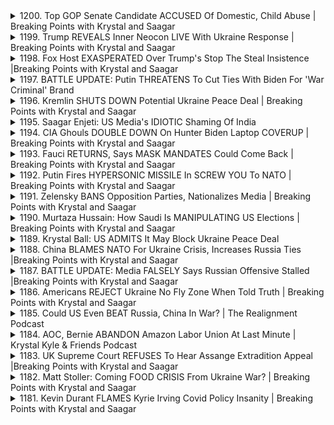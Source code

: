 <details>
<summary>1200. Top GOP Senate Candidate ACCUSED Of Domestic, Child Abuse | Breaking Points with Krystal and Saagar</summary><br>

<a href="https://www.youtube.com/watch?v=BY9YeBD_DQE" target="_blank">
    <img src="https://img.youtube.com/vi/BY9YeBD_DQE/maxresdefault.jpg" 
        alt="[Youtube]" width="200">
</a>

# Top GOP Senate Candidate ACCUSED Of Domestic, Child Abuse | Breaking Points with Krystal and Saagar


</details>

<details>
<summary>1199. Trump REVEALS Inner Neocon LIVE With Ukraine Response | Breaking Points with Krystal and Saagar</summary><br>

<a href="https://www.youtube.com/watch?v=r8vECiwlbtE" target="_blank">
    <img src="https://img.youtube.com/vi/r8vECiwlbtE/maxresdefault.jpg" 
        alt="[Youtube]" width="200">
</a>

# Trump REVEALS Inner Neocon LIVE With Ukraine Response | Breaking Points with Krystal and Saagar


</details>

<details>
<summary>1198. Fox Host EXASPERATED Over Trump's Stop The Steal Insistence |Breaking Points with Krystal and Saagar</summary><br>

<a href="https://www.youtube.com/watch?v=5xaZvmE-WTU" target="_blank">
    <img src="https://img.youtube.com/vi/5xaZvmE-WTU/maxresdefault.jpg" 
        alt="[Youtube]" width="200">
</a>

# Fox Host EXASPERATED Over Trump's Stop The Steal Insistence |Breaking Points with Krystal and Saagar


</details>

<details>
<summary>1197. BATTLE UPDATE: Putin THREATENS To Cut Ties With Biden For 'War Criminal' Brand</summary><br>

<a href="https://www.youtube.com/watch?v=ln5XpkQC-gY" target="_blank">
    <img src="https://img.youtube.com/vi/ln5XpkQC-gY/maxresdefault.jpg" 
        alt="[Youtube]" width="200">
</a>

# BATTLE UPDATE: Putin THREATENS To Cut Ties With Biden For 'War Criminal' Brand


</details>

<details>
<summary>1196. Kremlin SHUTS DOWN Potential Ukraine Peace Deal | Breaking Points with Krystal and Saagar</summary><br>

<a href="https://www.youtube.com/watch?v=vgy8N1b1k5I" target="_blank">
    <img src="https://img.youtube.com/vi/vgy8N1b1k5I/maxresdefault.jpg" 
        alt="[Youtube]" width="200">
</a>

# Kremlin SHUTS DOWN Potential Ukraine Peace Deal | Breaking Points with Krystal and Saagar


</details>

<details>
<summary>1195. Saagar Enjeti: US Media's IDIOTIC Shaming Of India</summary><br>

<a href="https://www.youtube.com/watch?v=SOCTIOgusUg" target="_blank">
    <img src="https://img.youtube.com/vi/SOCTIOgusUg/maxresdefault.jpg" 
        alt="[Youtube]" width="200">
</a>

# Saagar Enjeti: US Media's IDIOTIC Shaming Of India


</details>

<details>
<summary>1194. CIA Ghouls DOUBLE DOWN On Hunter Biden Laptop COVERUP | Breaking Points with Krystal and Saagar</summary><br>

<a href="https://www.youtube.com/watch?v=jkv5xcj1DAQ" target="_blank">
    <img src="https://img.youtube.com/vi/jkv5xcj1DAQ/maxresdefault.jpg" 
        alt="[Youtube]" width="200">
</a>

# CIA Ghouls DOUBLE DOWN On Hunter Biden Laptop COVERUP | Breaking Points with Krystal and Saagar


</details>

<details>
<summary>1193. Fauci RETURNS, Says MASK MANDATES Could Come Back | Breaking Points with Krystal and Saagar</summary><br>

<a href="https://www.youtube.com/watch?v=V6bphRer-aA" target="_blank">
    <img src="https://img.youtube.com/vi/V6bphRer-aA/maxresdefault.jpg" 
        alt="[Youtube]" width="200">
</a>

# Fauci RETURNS, Says MASK MANDATES Could Come Back | Breaking Points with Krystal and Saagar


</details>

<details>
<summary>1192. Putin Fires HYPERSONIC MISSILE In SCREW YOU To NATO | Breaking Points with Krystal and Saagar</summary><br>

<a href="https://www.youtube.com/watch?v=B97edUlSKwQ" target="_blank">
    <img src="https://img.youtube.com/vi/B97edUlSKwQ/maxresdefault.jpg" 
        alt="[Youtube]" width="200">
</a>

# Putin Fires HYPERSONIC MISSILE In SCREW YOU To NATO | Breaking Points with Krystal and Saagar


</details>

<details>
<summary>1191. Zelensky BANS Opposition Parties, Nationalizes Media | Breaking Points with Krystal and Saagar</summary><br>

<a href="https://www.youtube.com/watch?v=K1N_1PIGduA" target="_blank">
    <img src="https://img.youtube.com/vi/K1N_1PIGduA/maxresdefault.jpg" 
        alt="[Youtube]" width="200">
</a>

# Zelensky BANS Opposition Parties, Nationalizes Media | Breaking Points with Krystal and Saagar


</details>

<details>
<summary>1190. Murtaza Hussain: How Saudi Is MANIPULATING US Elections | Breaking Points with Krystal and Saagar</summary><br>

<a href="https://www.youtube.com/watch?v=I4fqOk1TR9A" target="_blank">
    <img src="https://img.youtube.com/vi/I4fqOk1TR9A/maxresdefault.jpg" 
        alt="[Youtube]" width="200">
</a>

# Murtaza Hussain: How Saudi Is MANIPULATING US Elections | Breaking Points with Krystal and Saagar


</details>

<details>
<summary>1189. Krystal Ball: US ADMITS It May Block Ukraine Peace Deal</summary><br>

<a href="https://www.youtube.com/watch?v=5T1mKMnTp1A" target="_blank">
    <img src="https://img.youtube.com/vi/5T1mKMnTp1A/maxresdefault.jpg" 
        alt="[Youtube]" width="200">
</a>

# Krystal Ball: US ADMITS It May Block Ukraine Peace Deal


</details>

<details>
<summary>1188. China BLAMES NATO For Ukraine Crisis, Increases Russia Ties |Breaking Points with Krystal and Saagar</summary><br>

<a href="https://www.youtube.com/watch?v=1ixkdOi_JlA" target="_blank">
    <img src="https://img.youtube.com/vi/1ixkdOi_JlA/maxresdefault.jpg" 
        alt="[Youtube]" width="200">
</a>

# China BLAMES NATO For Ukraine Crisis, Increases Russia Ties |Breaking Points with Krystal and Saagar


</details>

<details>
<summary>1187. BATTLE UPDATE: Media FALSELY Says Russian Offensive Stalled |Breaking Points with Krystal and Saagar</summary><br>

<a href="https://www.youtube.com/watch?v=8Hg713Bn_tM" target="_blank">
    <img src="https://img.youtube.com/vi/8Hg713Bn_tM/maxresdefault.jpg" 
        alt="[Youtube]" width="200">
</a>

# BATTLE UPDATE: Media FALSELY Says Russian Offensive Stalled |Breaking Points with Krystal and Saagar


</details>

<details>
<summary>1186. Americans REJECT Ukraine No Fly Zone When Told Truth | Breaking Points with Krystal and Saagar</summary><br>

<a href="https://www.youtube.com/watch?v=il4YFmGMCWI" target="_blank">
    <img src="https://img.youtube.com/vi/il4YFmGMCWI/maxresdefault.jpg" 
        alt="[Youtube]" width="200">
</a>

# Americans REJECT Ukraine No Fly Zone When Told Truth | Breaking Points with Krystal and Saagar


</details>

<details>
<summary>1185. Could US Even BEAT Russia, China In War? | The Realignment Podcast</summary><br>

<a href="https://www.youtube.com/watch?v=KxxlG3CD3q8" target="_blank">
    <img src="https://img.youtube.com/vi/KxxlG3CD3q8/maxresdefault.jpg" 
        alt="[Youtube]" width="200">
</a>

# Could US Even BEAT Russia, China In War? | The Realignment Podcast


</details>

<details>
<summary>1184. AOC, Bernie ABANDON Amazon Labor Union At Last Minute | Krystal Kyle & Friends Podcast</summary><br>

<a href="https://www.youtube.com/watch?v=4soTiOycQUc" target="_blank">
    <img src="https://img.youtube.com/vi/4soTiOycQUc/maxresdefault.jpg" 
        alt="[Youtube]" width="200">
</a>

# AOC, Bernie ABANDON Amazon Labor Union At Last Minute | Krystal Kyle & Friends Podcast


</details>

<details>
<summary>1183. UK Supreme Court REFUSES To Hear Assange Extradition Appeal |Breaking Points with Krystal and Saagar</summary><br>

<a href="https://www.youtube.com/watch?v=vUEkWWbwu6A" target="_blank">
    <img src="https://img.youtube.com/vi/vUEkWWbwu6A/maxresdefault.jpg" 
        alt="[Youtube]" width="200">
</a>

# UK Supreme Court REFUSES To Hear Assange Extradition Appeal |Breaking Points with Krystal and Saagar


</details>

<details>
<summary>1182. Matt Stoller: Coming FOOD CRISIS From Ukraine War? | Breaking Points with Krystal and Saagar</summary><br>

<a href="https://www.youtube.com/watch?v=orwcJIgtR1Y" target="_blank">
    <img src="https://img.youtube.com/vi/orwcJIgtR1Y/maxresdefault.jpg" 
        alt="[Youtube]" width="200">
</a>

# Matt Stoller: Coming FOOD CRISIS From Ukraine War? | Breaking Points with Krystal and Saagar


</details>

<details>
<summary>1181. Kevin Durant FLAMES Kyrie Irving Covid Policy Insanity | Breaking Points with Krystal and Saagar</summary><br>

<a href="https://www.youtube.com/watch?v=XfmOnHCeXTU" target="_blank">
    <img src="https://img.youtube.com/vi/XfmOnHCeXTU/maxresdefault.jpg" 
        alt="[Youtube]" width="200">
</a>

# Kevin Durant FLAMES Kyrie Irving Covid Policy Insanity | Breaking Points with Krystal and Saagar


</details>

